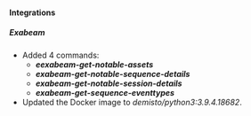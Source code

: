 
#### Integrations
##### Exabeam
- Added 4 commands:
    - ***eexabeam-get-notable-assets***
    - ***exabeam-get-notable-sequence-details***
    - ***exabeam-get-notable-session-details***
    - ***exabeam-get-sequence-eventtypes***
- Updated the Docker image to *demisto/python3:3.9.4.18682*.